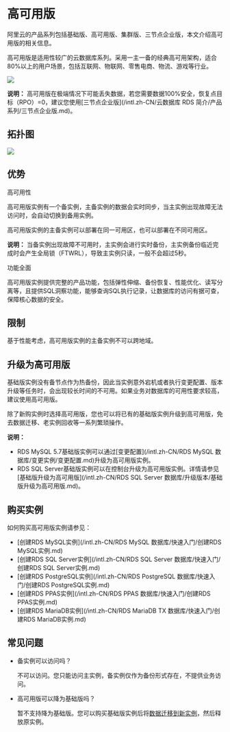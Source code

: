 # 高可用版

阿里云的产品系列包括基础版、高可用版、集群版、三节点企业版，本文介绍高可用版的相关信息。

高可用版是适用性较广的云数据库系列。采用一主一备的经典高可用架构，适合80%以上的用户场景，包括互联网、物联网、零售电商、物流、游戏等行业。

![](https://static-aliyun-doc.oss-accelerate.aliyuncs.com/assets/img/zh-CN/0480268951/p54376.png)

**说明：** 高可用版在极端情况下可能丢失数据，若您需要数据100%安全，恢复点目标（RPO）=0，建议您使用[三节点企业版](/intl.zh-CN/云数据库 RDS 简介/产品系列/三节点企业版.md)。

## 拓扑图

![](https://static-aliyun-doc.oss-accelerate.aliyuncs.com/assets/img/zh-CN/0480268951/p53963.png)

## 优势

高可用性

高可用版实例有一个备实例，主备实例的数据会实时同步，当主实例出现故障无法访问时，会自动切换到备用实例。

高可用版实例的主备实例可以部署在同一可用区，也可以部署在不同可用区。

**说明：** 当备实例出现故障不可用时，主实例会进行实时备份，主实例备份临近完成时会产生全局锁（FTWRL），导致主实例只读，一般不会超过5秒。

功能全面

高可用版实例提供完整的产品功能，包括弹性伸缩、备份恢复、性能优化、读写分离等，且提供SQL洞察功能，能够查询SQL执行记录，让数据库的访问有据可查，保障核心数据的安全。

## 限制

基于性能考虑，高可用版实例的主备实例不可以跨地域。

## 升级为高可用版

基础版实例没有备节点作为热备份，因此当实例意外宕机或者执行变更配置、版本升级等任务时，会出现较长时间的不可用。如果业务对数据库的可用性要求较高，建议使用高可用版。

除了新购实例时选择高可用版，您也可以将已有的基础版实例升级到高可用版，免去数据迁移、老实例回收等一系列繁琐操作。

**说明：**

-   RDS MySQL 5.7基础版实例可以通过[变更配置](/intl.zh-CN/RDS MySQL 数据库/变更实例/变更配置.md)升级为高可用版实例。
-   RDS SQL Server基础版实例可以在控制台升级为高可用版实例。详情请参见[基础版升级为高可用版](/intl.zh-CN/RDS SQL Server 数据库/升级版本/基础版升级为高可用版.md)。

## 购买实例

如何购买高可用版实例请参见：

-   [创建RDS MySQL实例](/intl.zh-CN/RDS MySQL 数据库/快速入门/创建RDS MySQL实例.md)
-   [创建RDS SQL Server实例](/intl.zh-CN/RDS SQL Server 数据库/快速入门/创建RDS SQL Server实例.md)
-   [创建RDS PostgreSQL实例](/intl.zh-CN/RDS PostgreSQL 数据库/快速入门/创建RDS PostgreSQL实例.md)
-   [创建RDS PPAS实例](/intl.zh-CN/RDS PPAS 数据库/快速入门/创建RDS PPAS实例.md)
-   [创建RDS MariaDB实例](/intl.zh-CN/RDS MariaDB TX 数据库/快速入门/创建RDS MariaDB实例.md)

## 常见问题

-   备实例可以访问吗？

    不可以访问。您只能访问主实例，备实例仅作为备份形式存在，不提供业务访问。

-   高可用版可以降为基础版吗？

    暂不支持降为基础版。您可以购买基础版实例后将[数据迁移到新实例](/intl.zh-CN/数据迁移/同一阿里云账号实例间迁移/RDS实例间的数据迁移.md)，然后释放原实例。


